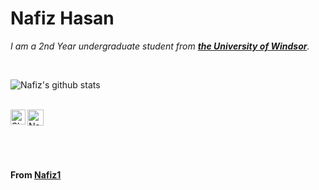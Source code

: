 # Nafiz Hasan&nbsp;

<p>
  <em>
    I am a 2nd Year undergraduate student from <a href="https://www.uwindsor.ca/"> <b>the University of Windsor</b></a>. <br>
  </em>  
</p>


<br>


![Nafiz's github stats](https://github-readme-stats-git-masterrstaa-rickstaa.vercel.app/api?username=Nafiz1&show_icons=true&hide_border=true)

<br>

  <a href="https://www.linkedin.com/in/nafiz-hasan-2581461a6/">
    <img align="left" alt="Shubhamdeep Jha | Linkedin" width="24px" src="https://github.com/TheDudeThatCode/TheDudeThatCode/blob/master/Assets/Linkedin.svg" />
  </a>
  <a href="mailto:Nafizh007@gmail.com">
    <img align="left" alt="Nafiz Hasan | Gmail" width="26px" src="https://github.com/TheDudeThatCode/TheDudeThatCode/blob/master/Assets/Gmail.svg" />
  </a>

<br><br><br><br>

**From [Nafiz1](https://github.com/Nafiz1)**
